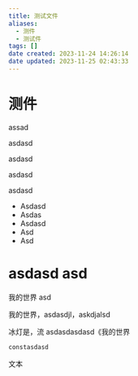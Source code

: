 ```yaml
---
title: 测试文件
aliases:
  - 测件
  - 测试件
tags: []
date created: 2023-11-24 14:26:14
date updated: 2023-11-25 02:43:33
---
```


# 测件

assad

asdasd

asdasd

asdasd

asdasd

- Asdasd
- Asdas
- Asdasd
- Asd
- Asd

# asdasd asd

我的世界 asd

我的世界，asdasdjl，askdjalsd

冰灯是，流 asdasdasdasd《我的世界

```js
constasdasd
```


文本